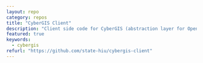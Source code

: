 ```yaml
---
layout: repo
category: repos
title: "CyberGIS Client"
description: "Client side code for CyberGIS (abstraction layer for OpenLayers, OL3, and Leaflet). Includes source code and examples."
featured: true
keywords:
  - cybergis
refurl: "https://github.com/state-hiu/cybergis-client"
---
```

